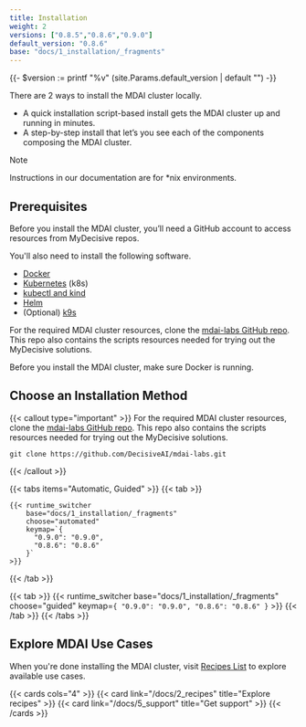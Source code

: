 ```yaml
---
title: Installation
weight: 2
versions: ["0.8.5","0.8.6","0.9.0"]
default_version: "0.8.6"
base: "docs/1_installation/_fragments"
---
```


{{- $version := printf "%v" (site.Params.default_version | default "") -}}

There are 2 ways to install the MDAI cluster locally.

- A quick installation script-based install gets the MDAI cluster up and running in minutes.
- A step-by-step install that let’s you see each of the components composing the MDAI cluster.

> [!NOTE]
> Instructions in our documentation are for *nix environments.

## Prerequisites

Before you install the MDAI cluster, you’ll need a GitHub account to access resources from MyDecisive repos.

You'll also need to install the following software.

- [Docker](https://www.docker.com/products/docker-desktop/)
- [Kubernetes](https://kubernetes.io/releases/download/) (k8s)
- [kubectl and kind](https://kubernetes.io/docs/tasks/tools/)
- [Helm](https://helm.sh/docs/intro/install/)
- (Optional) [k9s](https://k9scli.io/topics/install/)

For the required MDAI cluster resources, clone the [mdai-labs GitHub repo](https://github.com/DecisiveAI/mdai-labs). This repo also contains the scripts resources needed for trying out the MyDecisive solutions.

Before you install the MDAI cluster, make sure Docker is running.

## Choose an Installation Method

{{< callout type="important" >}}
  For the required MDAI cluster resources, clone the [mdai-labs GitHub repo](https://github.com/DecisiveAI/mdai-labs). This repo also contains the scripts resources needed for trying out the MyDecisive solutions.

  ```
  git clone https://github.com/DecisiveAI/mdai-labs.git
  ```
{{< /callout >}}

{{< tabs items="Automatic, Guided" >}}
  {{< tab >}}

    {{< runtime_switcher
        base="docs/1_installation/_fragments"
        choose="automated"
        keymap=`{
          "0.9.0": "0.9.0",
          "0.8.6": "0.8.6"
        }`
    >}}

  {{< /tab >}}

  {{< tab >}}
    {{< runtime_switcher
        base="docs/1_installation/_fragments"
        choose="guided"
        keymap=`{
          "0.9.0": "0.9.0",
          "0.8.6": "0.8.6"
        }`
    >}}
  {{< /tab >}}
{{< /tabs >}}


## Explore MDAI Use Cases

When you're done installing the MDAI cluster, visit [Recipes List](/docs/2_recipes) to explore available use cases.

{{< cards cols="4" >}}
  {{< card link="/docs/2_recipes" title="Explore recipes" >}}
  {{< card link="/docs/5_support" title="Get support" >}}
{{< /cards >}}